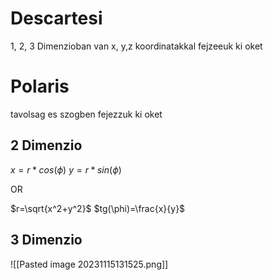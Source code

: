 # Descartesi
1, 2, 3 Dimenzioban van x, y,z koordinatakkal fejzeeuk ki oket

# Polaris
tavolsag es szogben fejezzuk ki oket

## 2 Dimenzio

$x=r*cos(\phi)$
$y=r*sin(\phi)$

OR

$r=\sqrt{x^2+y^2}$
$tg(\phi)=\frac{x}{y}$
## 3 Dimenzio

![[Pasted image 20231115131525.png]]

